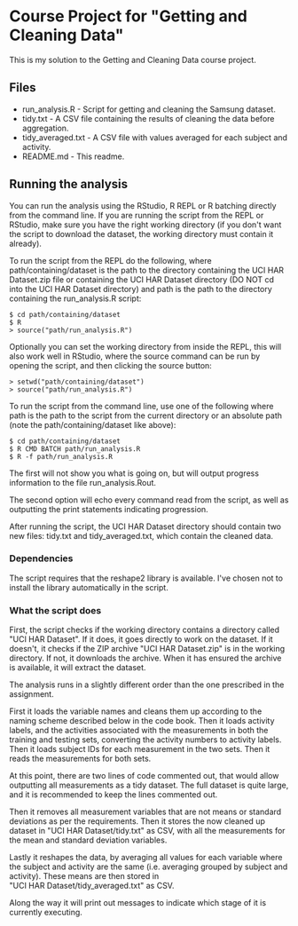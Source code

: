 # Course Project for "Getting and Cleaning Data"

This is my solution to the Getting and Cleaning Data course project.

## Files

- run_analysis.R - Script for getting and cleaning the Samsung
  dataset.
- tidy.txt - A CSV file containing the results of cleaning the data
  before aggregation.
- tidy_averaged.txt - A CSV file with values averaged for each subject
  and activity.
- README.md - This readme.

## Running the analysis

You can run the analysis using the RStudio, R REPL or R batching
directly from the command line. If you are running the script from the
REPL or RStudio, make sure you have the right working directory (if
you don't want the script to download the dataset, the working
directory must contain it already).

To run the script from the REPL do the following, where
path/containing/dataset is the path to the directory containing the
UCI HAR Dataset.zip file or containing the UCI HAR Dataset directory
(DO NOT cd into the UCI HAR Dataset directory) and path is the path to
the directory containing the run_analysis.R script:

    $ cd path/containing/dataset
    $ R
    > source("path/run_analysis.R")

Optionally you can set the working directory from inside the REPL,
this will also work well in RStudio, where the source command can be
run by opening the script, and then clicking the source button:

    > setwd("path/containing/dataset")
    > source("path/run_analysis.R")

To run the script from the command line, use one of the following
where path is the path to the script from the current directory or an
absolute path (note the path/containing/dataset like above):

    $ cd path/containing/dataset
    $ R CMD BATCH path/run_analysis.R
    $ R -f path/run_analysis.R

The first will not show you what is going on, but will output progress
information to the file run_analysis.Rout.

The second option will echo every command read from the script, as
well as outputting the print statements indicating progression.

After running the script, the UCI HAR Dataset directory should
contain two new files: tidy.txt and tidy_averaged.txt, which contain
the cleaned data.

### Dependencies

The script requires that the reshape2 library is available. I've
chosen not to install the library automatically in the
script.

### What the script does

First, the script checks if the working directory contains a directory
called "UCI HAR Dataset". If it does, it goes directly to work on the
dataset. If it doesn't, it checks if the ZIP archive "UCI HAR
Dataset.zip" is in the working directory. If not, it downloads the
archive. When it has ensured the archive is available, it will extract
the dataset.

The analysis runs in a slightly different order than the one
prescribed in the assignment.

First it loads the variable names and cleans them up according to the
naming scheme described below in the code book. Then it loads activity
labels, and the activities associated with the measurements in both
the training and testing sets, converting the activity numbers to
activity labels. Then it loads subject IDs for each measurement in the
two sets. Then it reads the measurements for both sets.

At this point, there are two lines of code commented out, that would
allow outputting all measurements as a tidy dataset. The full dataset
is quite large, and it is recommended to keep the lines commented out.

Then it removes all measurement variables that are not means or
standard deviations as per the requirements. Then it stores the now
cleaned up dataset in "UCI&nbsp;HAR&nbsp;Dataset/tidy.txt" as CSV,
with all the measurements for the mean and standard deviation
variables.

Lastly it reshapes the data, by averaging all values for each variable
where the subject and activity are the same (i.e. averaging grouped by
subject and activity). These means are then stored in
"UCI&nbsp;HAR&nbsp;Dataset/tidy_averaged.txt" as CSV.

Along the way it will print out messages to indicate which stage of
it is currently executing.
